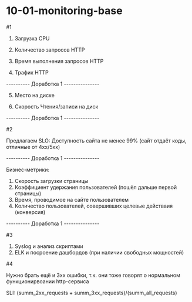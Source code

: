 # 10-01-monitoring-base

#1 
1. Загрузка CPU

2. Количество запросов HTTP

3. Время выполнения запросов HTTP

4. Трафик HTTP

---------- Доработка 1 ---------------

5. Место на диске

6. Скорость Чтения/записи на диск

---------- Доработка 1 ---------------

#2

Предлагаем SLO: Доступность сайта не менее 99% (сайт отдаёт коды, отличные от 4xx/5xx)

---------- Доработка 1 ---------------

Бизнес-метрики: 
1. Скорость загрузки страницы
2. Коэффициент удержания пользователей (пошёл дальше первой страницы)
3. Время, проводимое на сайте пользователем 
4. Количество пользователей, совершивших целевые действаия (конверсия)

---------- Доработка 1 ---------------

#3

1. Syslog и анализ скриптами
2. ELK и посроение дашбордов (при наличии свободных мощностей) 

#4

Нужно брать ещё и 3хх ошибки, т.к. они тоже говорят о нормальном функционирвоании http-сервиса

SLI: (summ_2xx_requests + summ_3xx_requests)/(summ_all_requests)

